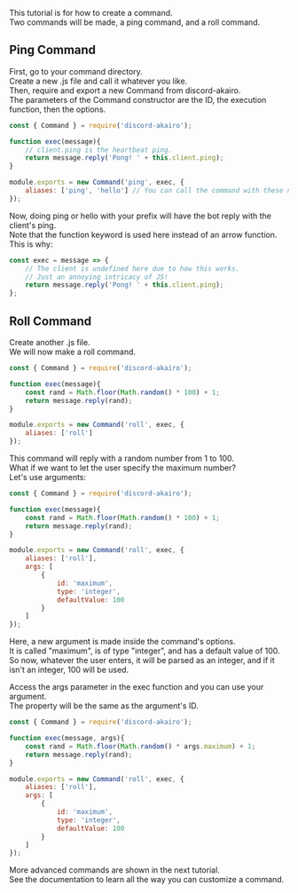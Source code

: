 This tutorial is for how to create a command.  
Two commands will be made, a ping command, and a roll command.  

## Ping Command

First, go to your command directory.  
Create a new .js file and call it whatever you like.  
Then, require and export a new Command from discord-akairo.  
The parameters of the Command constructor are the ID, the execution function, then the options.  

```js
const { Command } = require('discord-akairo');

function exec(message){
    // client.ping is the heartbeat ping.
    return message.reply('Pong! ' + this.client.ping);
}

module.exports = new Command('ping', exec, {
    aliases: ['ping', 'hello'] // You can call the command with these names.
});
```

Now, doing ping or hello with your prefix will have the bot reply with the client's ping.   
Note that the function keyword is used here instead of an arrow function.  
This is why:  

```js
const exec = message => {
    // The client is undefined here due to how this works.
    // Just an annoying intricacy of JS!
    return message.reply('Pong! ' + this.client.ping);
};
```

## Roll Command

Create another .js file.  
We will now make a roll command.  

```js
const { Command } = require('discord-akairo');

function exec(message){
    const rand = Math.floor(Math.random() * 100) + 1;
    return message.reply(rand);
}

module.exports = new Command('roll', exec, {
    aliases: ['roll']
});
```

This command will reply with a random number from 1 to 100.  
What if we want to let the user specify the maximum number?  
Let's use arguments:  

```js
const { Command } = require('discord-akairo');

function exec(message){
    const rand = Math.floor(Math.random() * 100) + 1;
    return message.reply(rand);
}

module.exports = new Command('roll', exec, {
    aliases: ['roll'],
    args: [
        {
            id: 'maximum',
            type: 'integer',
            defaultValue: 100
        }
    ]
});
```

Here, a new argument is made inside the command's options.  
It is called "maximum", is of type "integer", and has a default value of 100.  
So now, whatever the user enters, it will be parsed as an integer, and if it isn't an integer, 100 will be used.  

Access the args parameter in the exec function and you can use your argument.  
The property will be the same as the argument's ID.  

```js
const { Command } = require('discord-akairo');

function exec(message, args){
    const rand = Math.floor(Math.random() * args.maximum) + 1;
    return message.reply(rand);
}

module.exports = new Command('roll', exec, {
    aliases: ['roll'],
    args: [
        {
            id: 'maximum',
            type: 'integer',
            defaultValue: 100
        }
    ]
});
```

More advanced commands are shown in the next tutorial.  
See the documentation to learn all the way you can customize a command.  
